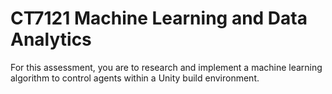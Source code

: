 # CT7121 Machine Learning and Data Analytics
 For this assessment, you are to research and implement a machine learning algorithm to control agents within a Unity build environment.
